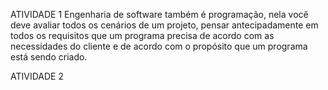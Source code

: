 ATIVIDADE 1
Engenharia de software também é programação, nela você deve avaliar todos os cenários de um projeto,
pensar antecipadamente em todos os requisitos que um programa precisa de acordo com as necessidades 
do cliente e de acordo com o propósito que um programa está sendo criado.


ATIVIDADE 2
